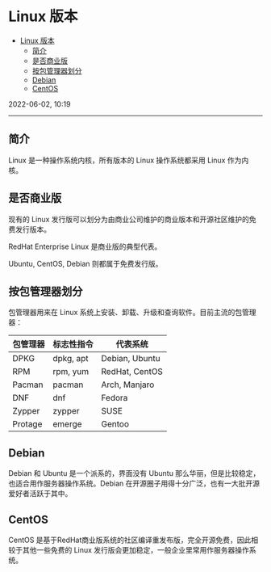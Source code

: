 # Linux 版本

- [Linux 版本](#linux-版本)
  - [简介](#简介)
  - [是否商业版](#是否商业版)
  - [按包管理器划分](#按包管理器划分)
  - [Debian](#debian)
  - [CentOS](#centos)

2022-06-02, 10:19
****

## 简介

Linux 是一种操作系统内核，所有版本的 Linux 操作系统都采用 Linux 作为内核。

## 是否商业版

现有的 Linux 发行版可以划分为由商业公司维护的商业版本和开源社区维护的免费发行版本。

RedHat Enterprise Linux 是商业版的典型代表。

Ubuntu, CentOS, Debian 则都属于免费发行版。

## 按包管理器划分

包管理器用来在 Linux 系统上安装、卸载、升级和查询软件。目前主流的包管理器：

|包管理器|标志性指令|代表系统|
|---|---|---|
|DPKG|dpkg, apt|Debian, Ubuntu|
|RPM|rpm, yum|RedHat, CentOS|
|Pacman|pacman|Arch, Manjaro|
|DNF|dnf|Fedora|
|Zypper|zypper|SUSE|
|Protage|emerge|Gentoo|

## Debian

Debian 和 Ubuntu 是一个派系的，界面没有 Ubuntu 那么华丽，但是比较稳定，也适合用作服务器操作系统。Debian 在开源圈子用得十分广泛，也有一大批开源爱好者活跃于其中。

## CentOS

CentOS 是基于RedHat商业版系统的社区编译重发布版，完全开源免费，因此相较于其他一些免费的 Linux 发行版会更加稳定，一般企业里常用作服务器操作系统。
